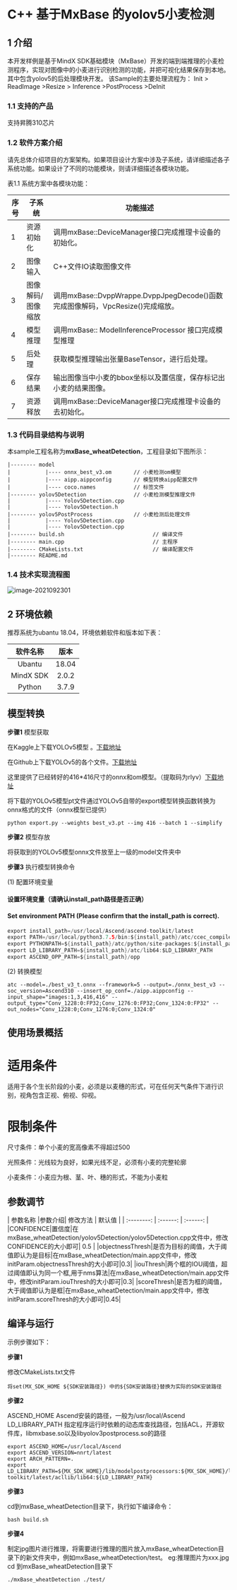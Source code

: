 # C++ 基于MxBase 的yolov5小麦检测

## 1 介绍
本开发样例是基于MindX SDK基础模块（MxBase）开发的端到端推理的小麦检测程序，实现对图像中的小麦进行识别检测的功能，并把可视化结果保存到本地。其中包含yolov5的后处理模块开发。
该Sample的主要处理流程为：
Init > ReadImage >Resize > Inference >PostProcess >DeInit

### 1.1 支持的产品

支持昇腾310芯片

### 1.2 软件方案介绍

请先总体介绍项目的方案架构。如果项目设计方案中涉及子系统，请详细描述各子系统功能。如果设计了不同的功能模块，则请详细描述各模块功能。

表1.1 系统方案中各模块功能：

| 序号 | 子系统            | 功能描述                                                     |
| ---- | ----------------- | ------------------------------------------------------------ |
| 1    | 资源初始化        | 调用mxBase::DeviceManager接口完成推理卡设备的初始化。        |
| 2    | 图像输入          | C++文件IO读取图像文件                                        |
| 3    | 图像解码/图像缩放 | 调用mxBase::DvppWrappe.DvppJpegDecode()函数完成图像解码，VpcResize()完成缩放。 |
| 4    | 模型推理          | 调用mxBase:: ModelInferenceProcessor 接口完成模型推理        |
| 5    | 后处理            | 获取模型推理输出张量BaseTensor，进行后处理。                 |
| 6    | 保存结果          | 输出图像当中小麦的bbox坐标以及置信度，保存标记出小麦的结果图像。           |
| 7    | 资源释放      | 调用mxBase::DeviceManager接口完成推理卡设备的去初始化。      |



### 1.3 代码目录结构与说明

本sample工程名称为**mxBase_wheatDetection**，工程目录如下图所示：
```
|-------- model
|           |---- onnx_best_v3.om       // 小麦检测om模型
|           |---- aipp.aippconfig       // 模型转换aipp配置文件
|           |---- coco.names       		// 标签文件
|-------- yolov5Detection				// 小麦检测模型推理文件
|           |---- Yolov5Detection.cpp       
|           |---- Yolov5Detection.h         
|-------- yolov5PostProcess  			// 小麦检测后处理文件
|           |---- Yolov5Detection.cpp       
|           |---- Yolov5Detection.cpp       
|-------- build.sh                            // 编译文件
|-------- main.cpp                            // 主程序  
|-------- CMakeLists.txt                      // 编译配置文件   
|-------- README.md   
```


### 1.4 技术实现流程图

![image-2021092301](image-2021092301.jpg)


## 2 环境依赖

推荐系统为ubantu 18.04，环境依赖软件和版本如下表：

| 软件名称 | 版本   |
| :--------: | :------: |
|Ubantu|18.04|
|MindX SDK|2.0.2|
|Python|3.7.9|

## 模型转换

**步骤1** 模型获取

在Kaggle上下载YOLOv5模型 。[下载地址](https://www.kaggle.com/yunyung/yolov5-wheat)

在Github上下载YOLOv5的各个文件。[下载地址](https://github.com/ultralytics/yolov5)

这里提供了已经转好的416*416尺寸的onnx和om模型。（提取码为rlyv）[下载地址](https://pan.baidu.com/s/1ePh-VOlem_Pmx6rQbUW0Kw)

将下载的YOLOv5模型pt文件通过YOLOv5自带的export模型转换函数转换为onnx格式的文件（onnx模型已提供）
```
python export.py --weights best_v3.pt --img 416 --batch 1 --simplify
```

**步骤2** 模型存放

将获取到的YOLOv5模型onnx文件放至上一级的model文件夹中

**步骤3** 执行模型转换命令

(1) 配置环境变量
#### 设置环境变量（请确认install_path路径是否正确）
#### Set environment PATH (Please confirm that the install_path is correct).
```c
export install_path=/usr/local/Ascend/ascend-toolkit/latest
export PATH=/usr/local/python3.7.5/bin:${install_path}/atc/ccec_compiler/bin:${install_path}/atc/bin:$PATH
export PYTHONPATH=${install_path}/atc/python/site-packages:${install_path}/atc/python/site-packages/auto_tune.egg/auto_tune:${install_path}/atc/python/site-packages/schedule_search.egg:$PYTHONPATH
export LD_LIBRARY_PATH=${install_path}/atc/lib64:$LD_LIBRARY_PATH
export ASCEND_OPP_PATH=${install_path}/opp
```

(2) 转换模型

```
atc --model=./best_v3_t.onnx --framework=5 --output=./onnx_best_v3 --soc_version=Ascend310 --insert_op_conf=./aipp.aippconfig --input_shape="images:1,3,416,416" --output_type="Conv_1228:0:FP32;Conv_1276:0:FP32;Conv_1324:0:FP32" --out_nodes="Conv_1228:0;Conv_1276:0;Conv_1324:0"
```
## 使用场景概括

# 适用条件

适用于各个生长阶段的小麦，必须是以麦穗的形式，可在任何天气条件下进行识别，视角包含正视、俯视、仰视。

# 限制条件

尺寸条件：单个小麦的宽高像素不得超过500

光照条件：光线较为良好，如果光线不足，必须有小麦的完整轮廓

小麦条件：小麦应为根、茎、叶、穗的形式，不能为小麦粒

## 参数调节

| 参数名称 |参数介绍| 修改方法   | 默认值   |
| :--------: | :------: | :------: |
|CONFIDENCE|置信度|在mxBase_wheatDetection/yolov5Detection/yolov5Detection.cpp文件中，修改CONFIDENCE的大小即可| 0.5 |
|objectnessThresh|是否为目标的阈值，大于阈值即认为是目标|在mxBase_wheatDetection/main.app文件中，修改initParam.objectnessThresh的大小即可|0.3|
|iouThresh|两个框的IOU阈值，超过阈值即认为同一个框,用于nms算法|在mxBase_wheatDetection/main.app文件中，修改initParam.iouThresh的大小即可|0.3|
|scoreThresh|是否为框的阈值，大于阈值即认为是框|在mxBase_wheatDetection/main.app文件中，修改initParam.scoreThresh的大小即可|0.45|

## 编译与运行

示例步骤如下：

**步骤1** 

修改CMakeLists.txt文件 
```
将set(MX_SDK_HOME ${SDK安装路径}) 中的${SDK安装路径}替换为实际的SDK安装路径
```

**步骤2** 

ASCEND_HOME Ascend安装的路径，一般为/usr/local/Ascend
LD_LIBRARY_PATH 指定程序运行时依赖的动态库查找路径，包括ACL，开源软件库，libmxbase.so以及libyolov3postprocess.so的路径
```
export ASCEND_HOME=/usr/local/Ascend
export ASCEND_VERSION=nnrt/latest
export ARCH_PATTERN=.
export LD_LIBRARY_PATH=${MX_SDK_HOME}/lib/modelpostprocessors:${MX_SDK_HOME}/lib:${MX_SDK_HOME}/opensource/lib:${MX_SDK_HOME}/opensource/lib64:/usr/local/Ascend/driver/lib64:/usr/local/Ascend/ascend-toolkit/latest/acllib/lib64:${LD_LIBRARY_PATH}
```

**步骤3** 

cd到mxBase_wheatDetection目录下，执行如下编译命令：

```
bash build.sh
```

**步骤4** 

制定jpg图片进行推理，将需要进行推理的图片放入mxBase_wheatDetection目录下的新文件夹中，例如mxBase_wheatDetection/test。 eg:推理图片为xxx.jpg
cd 到mxBase_wheatDetection目录下
```
./mxBase_wheatDetection ./test/
```
